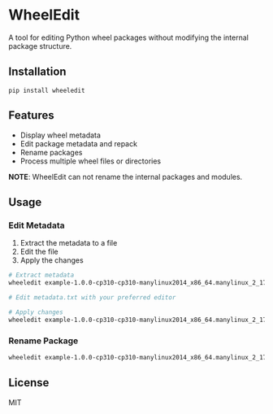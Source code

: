 # WheelEdit

A tool for editing Python wheel packages without modifying the internal package structure.

## Installation

```
pip install wheeledit
```

## Features

- Display wheel metadata
- Edit package metadata and repack
- Rename packages
- Process multiple wheel files or directories

**NOTE**: WheelEdit can not rename the internal packages and modules.

## Usage

### Edit Metadata

1. Extract the metadata to a file
2. Edit the file
3. Apply the changes

```bash
# Extract metadata
wheeledit example-1.0.0-cp310-cp310-manylinux2014_x86_64.manylinux_2_17_x86_64.whl > metadata.txt

# Edit metadata.txt with your preferred editor

# Apply changes
wheeledit example-1.0.0-cp310-cp310-manylinux2014_x86_64.manylinux_2_17_x86_64.whl --metadata metadata.txt
```

### Rename Package

```bash
wheeledit example-1.0.0-cp310-cp310-manylinux2014_x86_64.manylinux_2_17_x86_64.whl --rename new-package-name
```

## License

MIT
